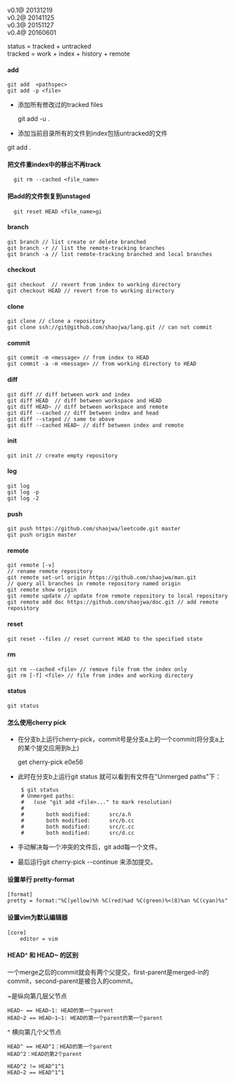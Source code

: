 v0.1@ 20131219  
v0.2@ 20141125  
v0.3@ 20151127  
v0.4@ 20160601  

status = tracked + untracked  
tracked = work + index + history + remote  


#### add  
    git add  <pathspec>
    git add -p <file>  
    
* 添加所有修改过的tracked files

   git add -u .  
    
*   添加当前目录所有的文件到index包括untracked的文件
  
   git add .      

#### 把文件重index中的移出不再track
    
      git rm --cached <file_name>
      
#### 把add的文件恢复到unstaged
      
      git reset HEAD <file_name>gi

#### branch  
    git branch // list create or delete branched  
    git branch -r // list the remote-tracking branches  
    git branch -a // list remote-tracking branched and local branches  


#### checkout  
    git checkout  // revert from index to working directory  
    git checkout HEAD // revert from to working directory  


#### clone  
    git clone // clone a repository  
    git clone ssh://git@github.com/shaojwa/lang.git // can not commit
#### commit  
    git commit -m <message> // from index to HEAD  
    git commit -a -m <message> // from working directory to HEAD  


#### diff  
    git diff // diff between work and index  
    git diff HEAD  // diff between workspace and HEAD  
    git diff HEAD~ // diff between workspace and remote  
    git diff --cached // diff between index and head  
    git diff --staged // same to above  
    git diff --cached HEAD~ // diff between index and remote  


#### init  
    git init // create empty repository  


#### log  
    git log  
    git log -p  
    git log -2  


#### push  
    git push https://github.com/shaojwa/leetcode.git master  
    git push origin master  


#### remote  
    git remote [-v]  
    // rename remote repository  
    git remote set-url origin https://github.com/shaojwa/man.git  
    // query all branches in remote repository named origin  
    git remote show origin  
    git remote update // update from remote repository to local repository  
    git remote add doc https://github.com/shaojwa/doc.git // add remote repository  


#### reset  
    git reset --files // reset current HEAD to the specified state  


#### rm  
    git rm --cached <file> // remove file from the index only  
    git rm [-f] <file> // file from index and working directory  


#### status  
    git status  


#### 怎么使用cherry pick

* 在分支b上运行cherry-pick，commit号是分支a上的一个commit(将分支a上的某个提交应用到b上)

    get cherry-pick e0e56

* 此时在分支b上运行git status 就可以看到有文件在"Unmerged paths"下：

    
       $ git status
       # Unmerged paths:
       #   (use "git add <file>..." to mark resolution)
       #
       #       both modified:      src/a.h
       #       both modified:      src/b.cc
       #       both modified:      src/c.cc
       #       both modified:      src/d.cc


* 手动解决每一个冲突的文件后，git add每一个文件。
* 最后运行git cherry-pick --continue 来添加提交。


#### 设置单行 pretty-format

    [format]
    pretty = format:"%C(yellow)%h %C(red)%ad %C(green)%<(8)%an %C(cyan)%s"
    
#### 设置vim为默认编辑器

    [core]
        editor = vim
        
 
 #### HEAD^ 和 HEAD~ 的区别
 
 一个merge之后的commit就会有两个父提交，first-parent是merged-in的commit，second-parent是被合入的commit。
 
 ~是纵向第几层父节点
 
    HEAD~ == HEAD~1: HEAD的第一个parent
    HEAD~2 == HEAD~1~1: HEAD的第一个parent的第一个parent
    
 ^ 横向第几个父节点
 
    HEAD^ == HEAD^1：HEAD的第一个parent
    HEAD^2：HEAD的第2个parent
   
    HEAD^2 != HEAD^1^1
    HEAD~2 == HEAD^1^1
    
